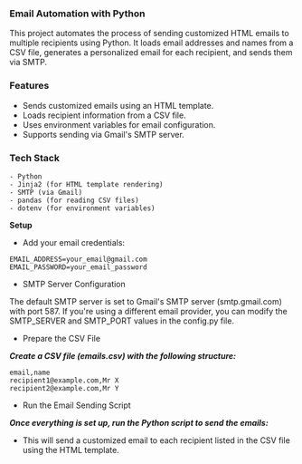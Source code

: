 ### Email Automation with Python

This project automates the process of sending customized HTML emails to multiple recipients using Python. It loads email addresses and names from a CSV file, generates a personalized email for each recipient, and sends them via SMTP.

### Features

- Sends customized emails using an HTML template.
- Loads recipient information from a CSV file.
- Uses environment variables for email configuration.
- Supports sending via Gmail's SMTP server.

### Tech Stack

    - Python
    - Jinja2 (for HTML template rendering)
    - SMTP (via Gmail)
    - pandas (for reading CSV files)
    - dotenv (for environment variables)

**Setup**
- Add your email credentials:
```
EMAIL_ADDRESS=your_email@gmail.com
EMAIL_PASSWORD=your_email_password
```
- SMTP Server Configuration

The default SMTP server is set to Gmail's SMTP server (smtp.gmail.com) with port 587. If you're using a different email provider, you can modify the SMTP_SERVER and SMTP_PORT values in the config.py file.
- Prepare the CSV File

***Create a CSV file (emails.csv) with the following structure:***
```
email,name
recipient1@example.com,Mr X
recipient2@example.com,Mr Y
```
- Run the Email Sending Script

***Once everything is set up, run the Python script to send the emails:***

- This will send a customized email to each recipient listed in the CSV file using the HTML template.

